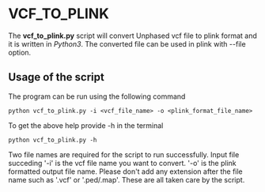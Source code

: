 # VCF_TO_PLINK

The __vcf_to_plink.py__ script will convert Unphased vcf file to plink format and it is written in _Python3_. The converted file can be used in plink with --file option.


## Usage of the script

The program can be run using the following command

```python vcf_to_plink.py -i <vcf_file_name> -o <plink_format_file_name>```

To get the above help provide -h in the terminal

```python vcf_to_plink.py -h```

Two file names are required for the script to run successfully. Input file succeding '-i' is the vcf file name you want to convert. '-o' is the plink formatted output file name. Please don't add any extension after the file name such as '.vcf' or '.ped/.map'. These are all taken care by the script. 

